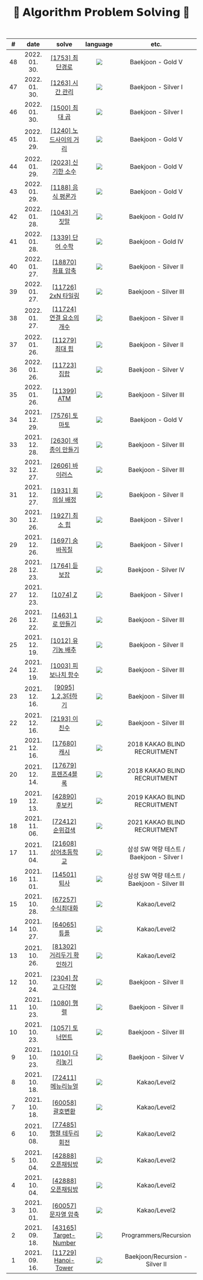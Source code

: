 <div align=center>

# 🦋 𝗔𝗹𝗴𝗼𝗿𝗶𝘁𝗵𝗺 𝗣𝗿𝗼𝗯𝗹𝗲𝗺 𝗦𝗼𝗹𝘃𝗶𝗻𝗴 🦋
<br>
  
| # |   date   | solve | language | etc. |
| :---: | :----------: | :---------------: | :---: | :---: |
| 48 | 2022. 01. 30. | [[1753] 최단경로](https://github.com/KakaoFarm/Youngkwon-Algorithm/blob/main/Baekjoon/1753-%EC%B5%9C%EB%8B%A8%EA%B2%BD%EB%A1%9C.py) | <img src="https://img.shields.io/badge/python-2277bd?style=flat&logo=python&logoColor=fbc107"/> | Baekjoon - Gold V |  
| 47 | 2022. 01. 30. | [[1263] 시간 관리](https://github.com/KakaoFarm/Youngkwon-Algorithm/blob/main/Baekjoon/1263-%EC%8B%9C%EA%B0%84%EA%B4%80%EB%A6%AC.py) | <img src="https://img.shields.io/badge/python-2277bd?style=flat&logo=python&logoColor=fbc107"/> | Baekjoon - Silver I | 
| 46 | 2022. 01. 30. | [[1500] 최대 곱](https://github.com/KakaoFarm/Youngkwon-Algorithm/blob/main/Baekjoon/1500-%EC%B5%9C%EB%8C%80%EA%B3%B1.py) | <img src="https://img.shields.io/badge/python-2277bd?style=flat&logo=python&logoColor=fbc107"/> | Baekjoon - Silver I | 
| 45 | 2022. 01. 29. | [[1240] 노드사이의 거리](https://github.com/KakaoFarm/Youngkwon-Algorithm/blob/main/Baekjoon/1240-%EB%85%B8%EB%93%9C%EC%82%AC%EC%9D%B4%EC%9D%98%EA%B1%B0%EB%A6%AC.py) | <img src="https://img.shields.io/badge/python-2277bd?style=flat&logo=python&logoColor=fbc107"/> | Baekjoon - Gold V |  
| 44 | 2022. 01. 29. | [[2023] 신기한 소수](https://github.com/KakaoFarm/Youngkwon-Algorithm/blob/main/Baekjoon/2023-%EC%8B%A0%EA%B8%B0%ED%95%9C%EC%86%8C%EC%88%98.py) | <img src="https://img.shields.io/badge/python-2277bd?style=flat&logo=python&logoColor=fbc107"/> | Baekjoon - Gold V |  
| 43 | 2022. 01. 29. | [[1188] 음식 평론가](https://github.com/KakaoFarm/Youngkwon-Algorithm/blob/main/Baekjoon/1188-%EC%9D%8C%EC%8B%9D%ED%8F%89%EB%A1%A0%EA%B0%80.py) | <img src="https://img.shields.io/badge/python-2277bd?style=flat&logo=python&logoColor=fbc107"/> | Baekjoon - Gold V |  
| 42 | 2022. 01. 28. | [[1043] 거짓말](https://github.com/KakaoFarm/Youngkwon-Algorithm/blob/main/Baekjoon/1043-%EA%B1%B0%EC%A7%93%EB%A7%90.py) | <img src="https://img.shields.io/badge/python-2277bd?style=flat&logo=python&logoColor=fbc107"/> | Baekjoon - Gold IV |  
| 41 | 2022. 01. 28. | [[1339] 단어 수학](https://github.com/KakaoFarm/Youngkwon-Algorithm/blob/main/Baekjoon/1339-%EB%8B%A8%EC%96%B4%EC%88%98%ED%95%99.py) | <img src="https://img.shields.io/badge/python-2277bd?style=flat&logo=python&logoColor=fbc107"/> | Baekjoon - Gold IV |  
| 40 | 2022. 01. 27. | [[18870] 좌표 압축](https://github.com/KakaoFarm/Youngkwon-Algorithm/blob/main/Baekjoon/18870-%EC%A2%8C%ED%91%9C%EC%95%95%EC%B6%95.py) | <img src="https://img.shields.io/badge/python-2277bd?style=flat&logo=python&logoColor=fbc107"/> | Baekjoon - Silver II | 
| 39 | 2022. 01. 27. | [[11726] 2xN 타일링](https://github.com/KakaoFarm/Youngkwon-Algorithm/blob/main/Baekjoon/11726-2xN%ED%83%80%EC%9D%BC%EB%A7%81.py) | <img src="https://img.shields.io/badge/python-2277bd?style=flat&logo=python&logoColor=fbc107"/> | Baekjoon - Silver III | 
| 38 | 2022. 01. 27. | [[11724] 연결 요소의 개수](https://github.com/KakaoFarm/Youngkwon-Algorithm/blob/main/Baekjoon/11724-%EC%97%B0%EA%B2%B0%EC%9A%94%EC%86%8C%EC%9D%98%EA%B0%9C%EC%88%98.py) | <img src="https://img.shields.io/badge/python-2277bd?style=flat&logo=python&logoColor=fbc107"/> | Baekjoon - Silver II | 
| 37 | 2022. 01. 26. | [[11279] 최대 힙](https://github.com/KakaoFarm/Youngkwon-Algorithm/blob/main/Baekjoon/11279-%EC%B5%9C%EB%8C%80%ED%9E%99.py) | <img src="https://img.shields.io/badge/python-2277bd?style=flat&logo=python&logoColor=fbc107"/> | Baekjoon - Silver II | 
| 36 | 2022. 01. 26. | [[11723] 집합](https://github.com/KakaoFarm/Youngkwon-Algorithm/blob/main/Baekjoon/11723-%EC%A7%91%ED%95%A9.py) | <img src="https://img.shields.io/badge/python-2277bd?style=flat&logo=python&logoColor=fbc107"/> | Baekjoon - Silver V | 
| 35 | 2022. 01. 26. | [[11399] ATM](https://github.com/KakaoFarm/Youngkwon-Algorithm/blob/main/Baekjoon/11399-ATM.py) | <img src="https://img.shields.io/badge/python-2277bd?style=flat&logo=python&logoColor=fbc107"/> | Baekjoon - Silver III | 
| 34 | 2021. 12. 29. | [[7576] 토마토](https://github.com/KakaoFarm/Youngkwon-Algorithm/blob/main/Baekjoon/7576-%ED%86%A0%EB%A7%88%ED%86%A0.py) | <img src="https://img.shields.io/badge/python-2277bd?style=flat&logo=python&logoColor=fbc107"/> | Baekjoon - Gold V |  
| 33 | 2021. 12. 28. | [[2630] 색종이 만들기](https://github.com/KakaoFarm/Youngkwon-Algorithm/blob/main/Baekjoon/2630-%EC%83%89%EC%A2%85%EC%9D%B4%EB%A7%8C%EB%93%A4%EA%B8%B0.py) | <img src="https://img.shields.io/badge/python-2277bd?style=flat&logo=python&logoColor=fbc107"/> | Baekjoon - Silver III |  
| 32 | 2021. 12. 27. | [[2606] 바이러스](https://github.com/KakaoFarm/Youngkwon-Algorithm/blob/main/Baekjoon/2606-%EB%B0%94%EC%9D%B4%EB%9F%AC%EC%8A%A4.py) | <img src="https://img.shields.io/badge/python-2277bd?style=flat&logo=python&logoColor=fbc107"/> | Baekjoon - Silver III |  
| 31 | 2021. 12. 27. | [[1931] 회의실 배정](https://github.com/KakaoFarm/Youngkwon-Algorithm/blob/main/Baekjoon/1931-%ED%9A%8C%EC%9D%98%EC%8B%A4%EB%B0%B0%EC%A0%95.py) | <img src="https://img.shields.io/badge/python-2277bd?style=flat&logo=python&logoColor=fbc107"/> | Baekjoon - Silver II |  
| 30 | 2021. 12. 26. | [[1927] 최소 힙](https://github.com/KakaoFarm/Youngkwon-Algorithm/blob/main/Baekjoon/1927-%EC%B5%9C%EC%86%8C%ED%9E%99.py) | <img src="https://img.shields.io/badge/python-2277bd?style=flat&logo=python&logoColor=fbc107"/> | Baekjoon - Silver I |  
| 29 | 2021. 12. 26. | [[1697] 숨바꼭질](https://github.com/KakaoFarm/Youngkwon-Algorithm/blob/main/Baekjoon/1697-%EC%88%A8%EB%B0%94%EA%BC%AD%EC%A7%88.py) | <img src="https://img.shields.io/badge/python-2277bd?style=flat&logo=python&logoColor=fbc107"/> | Baekjoon - Silver I |  
| 28 | 2021. 12. 23. | [[1764] 듣보잡](https://github.com/KakaoFarm/Youngkwon-Algorithm/blob/main/Baekjoon/1764-%EB%93%A3%EB%B3%B4%EC%9E%A1.py) | <img src="https://img.shields.io/badge/python-2277bd?style=flat&logo=python&logoColor=fbc107"/> | Baekjoon - Silver IV |  
| 27 | 2021. 12. 23. | [[1074] Z](https://github.com/KakaoFarm/Youngkwon-Algorithm/blob/main/Baekjoon/1074-Z.py) | <img src="https://img.shields.io/badge/python-2277bd?style=flat&logo=python&logoColor=fbc107"/> | Baekjoon - Silver I |  
| 26 | 2021. 12. 22. | [[1463] 1로 만들기](https://github.com/KakaoFarm/Youngkwon-Algorithm/blob/main/Baekjoon/1463-1%EB%A1%9C%EB%A7%8C%EB%93%A4%EA%B8%B0.py) | <img src="https://img.shields.io/badge/python-2277bd?style=flat&logo=python&logoColor=fbc107"/> | Baekjoon - Silver III |  
| 25 | 2021. 12. 19. | [[1012] 유기농 배추](https://github.com/KakaoFarm/Youngkwon-Algorithm/blob/main/Baekjoon/1012-%EC%9C%A0%EA%B8%B0%EB%86%8D%EB%B0%B0%EC%B6%94.py) | <img src="https://img.shields.io/badge/python-2277bd?style=flat&logo=python&logoColor=fbc107"/> | Baekjoon - Silver II |  
| 24 | 2021. 12. 19. | [[1003] 피보나치 함수](https://github.com/KakaoFarm/Youngkwon-Algorithm/blob/main/Baekjoon/1003-%ED%94%BC%EB%B3%B4%EB%82%98%EC%B9%98%ED%95%A8%EC%88%98.py) | <img src="https://img.shields.io/badge/python-2277bd?style=flat&logo=python&logoColor=fbc107"/> | Baekjoon - Silver III |  
| 23 | 2021. 12. 16. | [[9095] 1,2,3더하기](https://github.com/KakaoFarm/Youngkwon-Algorithm/blob/main/Baekjoon/9095-123%EB%8D%94%ED%95%98%EA%B8%B0.py) | <img src="https://img.shields.io/badge/python-2277bd?style=flat&logo=python&logoColor=fbc107"/> | Baekjoon - Silver III |  
| 22 | 2021. 12. 16. | [[2193] 이친수](https://github.com/KakaoFarm/Youngkwon-Algorithm/blob/main/Baekjoon/2193-%EC%9D%B4%EC%B9%9C%EC%88%98.py) | <img src="https://img.shields.io/badge/python-2277bd?style=flat&logo=python&logoColor=fbc107"/> | Baekjoon - Silver III |  
| 21 | 2021. 12. 16. | [[17680] 캐시](https://github.com/KakaoFarm/Youngkwon-Algorithm/blob/main/Kakao/Recruitment/17680-%EC%BA%90%EC%8B%9C.py) | <img src="https://img.shields.io/badge/python-2277bd?style=flat&logo=python&logoColor=fbc107"/> | 2018 KAKAO BLIND RECRUITMENT |  
| 20 | 2021. 12. 14. | [[17679] 프렌즈4블록](https://github.com/KakaoFarm/Youngkwon-Algorithm/blob/main/Kakao/Recruitment/17679-%ED%94%84%EB%A0%8C%EC%A6%884%EB%B8%94%EB%A1%9D.py) | <img src="https://img.shields.io/badge/python-2277bd?style=flat&logo=python&logoColor=fbc107"/> | 2018 KAKAO BLIND RECRUITMENT |  
| 19 | 2021. 12. 13. | [[42890] 후보키](https://github.com/KakaoFarm/Youngkwon-Algorithm/blob/main/Kakao/Recruitment/42890-%ED%9B%84%EB%B3%B4%ED%82%A4.py) | <img src="https://img.shields.io/badge/python-2277bd?style=flat&logo=python&logoColor=fbc107"/> | 2019 KAKAO BLIND RECRUITMENT |  
| 18 | 2021. 11. 06. | [[72412] 순위검색](https://github.com/KakaoFarm/Youngkwon-Algorithm/blob/main/Kakao/Recruitment/72412-%EC%88%9C%EC%9C%84%EA%B2%80%EC%83%89.py) | <img src="https://img.shields.io/badge/python-2277bd?style=flat&logo=python&logoColor=fbc107"/> | 2021 KAKAO BLIND RECRUITMENT |  
| 17 | 2021. 11. 04. | [[21608] 상어초등학교](https://github.com/KakaoFarm/Youngkwon-Algorithm/blob/main/Baekjoon/21608-%EC%83%81%EC%96%B4%EC%B4%88%EB%93%B1%ED%95%99%EA%B5%90.py) | <img src="https://img.shields.io/badge/python-2277bd?style=flat&logo=python&logoColor=fbc107"/> | 삼성 SW 역량 테스트 / Baekjoon - Silver I |  
| 16 | 2021. 11. 01. | [[14501] 퇴사](https://github.com/KakaoFarm/Youngkwon-Algorithm/blob/main/Baekjoon/14501-%ED%87%B4%EC%82%AC.py) | <img src="https://img.shields.io/badge/python-2277bd?style=flat&logo=python&logoColor=fbc107"/> | 삼성 SW 역량 테스트 / Baekjoon - Silver III |  
| 15 | 2021. 10. 28. | [[67257] 수식최대화](https://github.com/KakaoFarm/Youngkwon-Algorithm/blob/main/Kakao/Level2/67257-%EC%88%98%EC%8B%9D%EC%B5%9C%EB%8C%80%ED%99%94.py) | <img src="https://img.shields.io/badge/python-2277bd?style=flat&logo=python&logoColor=fbc107"/> | Kakao/Level2 |
| 14 | 2021. 10. 27. | [[64065] 튜플](https://github.com/KakaoFarm/Youngkwon-Algorithm/blob/main/Kakao/Level2/64065-%ED%8A%9C%ED%94%8C.py) | <img src="https://img.shields.io/badge/python-2277bd?style=flat&logo=python&logoColor=fbc107"/> | Kakao/Level2 |
| 13 | 2021. 10. 26. | [[81302] 거리두기 확인하기](https://github.com/KakaoFarm/Youngkwon-Algorithm/blob/main/Kakao/Level2/81302-%EA%B1%B0%EB%A6%AC%EB%91%90%EA%B8%B0%ED%99%95%EC%9D%B8%ED%95%98%EA%B8%B0.py) | <img src="https://img.shields.io/badge/python-2277bd?style=flat&logo=python&logoColor=fbc107"/> | Kakao/Level2 |
| 12 | 2021. 10. 24. | [[2304] 창고 다각형](https://github.com/KakaoFarm/Youngkwon-Algorithm/blob/main/Baekjoon/2304-%EC%B0%BD%EA%B3%A0%EB%8B%A4%EA%B0%81%ED%98%95.py) | <img src="https://img.shields.io/badge/python-2277bd?style=flat&logo=python&logoColor=fbc107"/> | Baekjoon - Silver II |
| 11 | 2021. 10. 23. | [[1080] 행렬](https://github.com/KakaoFarm/Youngkwon-Algorithm/blob/main/Baekjoon/1080-%ED%96%89%EB%A0%AC.py) | <img src="https://img.shields.io/badge/python-2277bd?style=flat&logo=python&logoColor=fbc107"/> | Baekjoon - Silver II |
| 10 | 2021. 10. 23. | [[1057] 토너먼트](https://github.com/KakaoFarm/Youngkwon-Algorithm/blob/main/Baekjoon/1057-%ED%86%A0%EB%84%88%EB%A8%BC%ED%8A%B8.py) | <img src="https://img.shields.io/badge/python-2277bd?style=flat&logo=python&logoColor=fbc107"/> | Baekjoon - Silver III |
| 9 | 2021. 10. 23. | [[1010] 다리놓기](https://github.com/KakaoFarm/Youngkwon-Algorithm/blob/main/Baekjoon/1010-%EB%8B%A4%EB%A6%AC%EB%86%93%EA%B8%B0.py) | <img src="https://img.shields.io/badge/python-2277bd?style=flat&logo=python&logoColor=fbc107"/> | Baekjoon - Silver V |
| 8 | 2021. 10. 18. | [[72411] 메뉴리뉴얼](https://github.com/KakaoFarm/Youngkwon-Algorithm/blob/main/Kakao/Level2/72411-%EB%A9%94%EB%89%B4%EB%A6%AC%EB%89%B4%EC%96%BC.py) | <img src="https://img.shields.io/badge/python-2277bd?style=flat&logo=python&logoColor=fbc107"/> | Kakao/Level2 |
| 7 | 2021. 10. 18. | [[60058] 괄호변환](https://github.com/KakaoFarm/Youngkwon-Algorithm/blob/main/Kakao/Level2/60058-%EA%B4%84%ED%98%B8%EB%B3%80%ED%99%98.py) | <img src="https://img.shields.io/badge/python-2277bd?style=flat&logo=python&logoColor=fbc107"/> | Kakao/Level2 |
| 6 | 2021. 10. 08. | [[77485] 행렬 테두리 회전](https://github.com/KakaoFarm/Youngkwon-Algorithm/blob/main/Kakao/Level2/77485-%ED%96%89%EB%A0%AC%ED%85%8C%EB%91%90%EB%A6%AC%ED%9A%8C%EC%A0%84.py) | <img src="https://img.shields.io/badge/python-2277bd?style=flat&logo=python&logoColor=fbc107"/> | Kakao/Level2 |
| 5 | 2021. 10. 04. | [[42888] 오픈채팅방](https://github.com/KakaoFarm/Youngkwon-Algorithm/blob/main/Kakao/Level2/42888-%EC%98%A4%ED%94%88%EC%B1%84%ED%8C%85%EB%B0%A9.js) | <img src="https://img.shields.io/badge/javascript-F7DF1E?style=flat&logo=JavaScript&logoColor=black"/> | Kakao/Level2 |
| 4 | 2021. 10. 04. | [[42888] 오픈채팅방](https://github.com/KakaoFarm/Youngkwon-Algorithm/blob/main/Kakao/Level2/42888-%EC%98%A4%ED%94%88%EC%B1%84%ED%8C%85%EB%B0%A9.py) | <img src="https://img.shields.io/badge/python-2277bd?style=flat&logo=python&logoColor=fbc107"/> | Kakao/Level2 |
| 3 | 2021. 10. 01. | [[60057] 문자열 압축](https://github.com/KakaoFarm/Youngkwon-Algorithm/blob/main/Kakao/Level2/60057-%EB%AC%B8%EC%9E%90%EC%97%B4%EC%95%95%EC%B6%95.py) | <img src="https://img.shields.io/badge/python-2277bd?style=flat&logo=python&logoColor=fbc107"/> | Kakao/Level2 |
| 2 | 2021. 09. 18. | [[43165] Target-Number](https://github.com/KakaoFarm/Youngkwon-Algorithm/blob/main/Programmers/43165-Target-Number.py) | <img src="https://img.shields.io/badge/python-2277bd?style=flat&logo=python&logoColor=fbc107"/> | Programmers/Recursion |
| 1 | 2021. 09. 16. | [[11729] Hanoi-Tower](https://github.com/KakaoFarm/Youngkwon-Algorithm/blob/main/Baekjoon/11729-Hanoi-Tower.py) | <img src="https://img.shields.io/badge/python-2277bd?style=flat&logo=python&logoColor=fbc107"/> | Baekjoon/Recursion - Silver II |

  </div>
